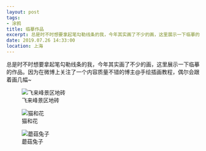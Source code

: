 ```yaml
---
layout: post
tags: 
- 涂鸦
title: 临摹作品
excerpt: 总是时不时想要拿起笔勾勒线条的我，今年其实画了不少的画，这里展示一下临摹的作品。
date: 2019.07.26 14:33:00
location: 上海
---
```


总是时不时想要拿起笔勾勒线条的我，今年其实画了不少的画，这里展示一下临摹的作品。因为在微博上关注了一个内容质量不错的博主@手绘插画教程，偶尔会跟着画几幅~

<!-- <div class="graffiti">
	<img title="飞来峰景区地砖" alt="飞来峰景区地砖" src="{{ site.url }}/{{ site.baseurl }}/imgs/posts/2019-07-26-Graffiti-2-I.jpg"/>
	<img title="猫和花" alt="猫和花"  src="{{ site.url }}/{{ site.baseurl }}/imgs/posts/2019-07-26-Graffiti-2-II.jpg"/>
	<img title="蘑菇兔子" alt="蘑菇兔子"  src="{{ site.url }}/{{ site.baseurl }}/imgs/posts/2019-07-26-Graffiti-2-III.jpg"/>
</div> -->

<div class="graffitiV2">
	<figure>
		<img title="飞来峰景区地砖" alt="飞来峰景区地砖" src="{{ site.url }}/{{ site.baseurl }}/imgs/posts/2019-07-26-Graffiti-2-I.jpg"/>
		<figcaption>飞来峰景区地砖</figcaption>
	</figure>
	<figure>
		<img title="猫和花" alt="猫和花"  src="{{ site.url }}/{{ site.baseurl }}/imgs/posts/2019-07-26-Graffiti-2-II.jpg"/>
		<figcaption>猫和花</figcaption>
	</figure>
	<figure>
		<img title="蘑菇兔子" alt="蘑菇兔子"  src="{{ site.url }}/{{ site.baseurl }}/imgs/posts/2019-07-26-Graffiti-2-III.jpg"/>
		<figcaption>蘑菇兔子</figcaption>
	</figure>

</div>

